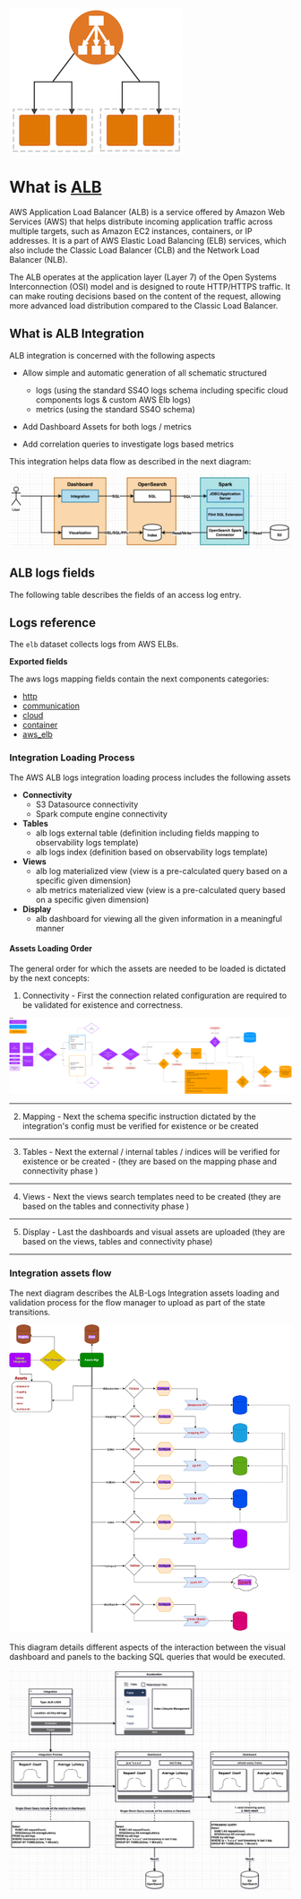 ![Alb logs](alb_logo.png)

# What is [ALB](https://docs.aws.amazon.com/elasticloadbalancing/latest/application/load-balancer-access-logs.html) 

AWS Application Load Balancer (ALB) is a service offered by Amazon Web Services (AWS) that helps distribute incoming application traffic across multiple targets, such as Amazon EC2 instances, containers, or IP addresses. It is a part of AWS Elastic Load Balancing (ELB) services, which also include the Classic Load Balancer (CLB) and the Network Load Balancer (NLB).

The ALB operates at the application layer (Layer 7) of the Open Systems Interconnection (OSI) model and is designed to route HTTP/HTTPS traffic. It can make routing decisions based on the content of the request, allowing more advanced load distribution compared to the Classic Load Balancer.


## What is ALB Integration

ALB integration is concerned with the following aspects

- Allow simple and automatic generation of all schematic structured
    - logs (using the standard SS4O logs schema including specific cloud components logs & custom AWS Elb logs)
    - metrics (using the standard SS4O schema)

- Add Dashboard Assets for both logs / metrics

- Add correlation queries to investigate logs based metrics

This integration helps data flow as described in the next diagram:

![](data-flow-diagram.png)


## ALB logs fields

The following table describes the fields of an access log entry.

## Logs reference

The `elb` dataset collects logs from AWS ELBs.

**Exported fields**

The aws logs mapping fields contain the next components categories:
 - [http](../../../src/main/resources/schema/observability/logs/http.mapping)
 - [communication](../../../src/main/resources/schema/observability/logs/communication.mapping)
 - [cloud](../../../src/main/resources/schema/observability/logs/cloud.mapping)
 - [container](../../../src/main/resources/schema/observability/logs/container.mapping)
 - [aws_elb](../../../src/main/resources/schema/observability/logs/aws_alb.mapping)

### Integration Loading Process
The AWS ALB logs integration loading process includes the following assets
 - **Connectivity**
   - S3 Datasource connectivity
   - Spark compute engine connectivity
 - **Tables**
   - alb logs external table (definition including fields mapping to observability logs template)
   - alb logs index (definition based on observability logs template)
 - **Views**
   - alb log materialized view (view is a pre-calculated query based on a specific given dimension)
   - alb metrics materialized view (view is a pre-calculated query based on a specific given dimension)
 - **Display**
   - alb dashboard for viewing all the given information in a meaningful manner


#### Assets Loading Order 
The general order for which the assets are needed to be loaded is dictated by the next concepts:

1) Connectivity - First the connection related configuration are required to be validated for existence and correctness.

![](datasource-connection-flow.png)

---
2) Mapping - Next the schema specific instruction dictated by the integration's config must be verified for existence or be created

---
3) Tables - Next the external / internal tables / indices will be verified for existence or be created - (they are based on the mapping phase and connectivity phase )

---
4) Views - Next the views search templates need to be created (they are based on the tables and connectivity phase  )

---
5) Display - Last the dashboards and visual assets are uploaded (they are based on the views, tables and connectivity phase)

---

### Integration assets flow 
The next diagram describes the ALB-Logs Integration assets loading and validation process for the flow manager to upload as part of the state transitions. 

![](flint-integration-flow-chart.png)


This diagram details different aspects of the interaction between the visual dashboard and panels to the backing SQL queries that would be executed. 

![](alb-integration-load-assets.png)
